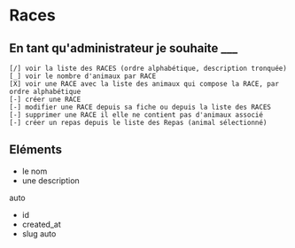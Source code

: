 # Races

## En tant qu'administrateur je souhaite ___

    [/] voir la liste des RACES (ordre alphabétique, description tronquée)
    [_] voir le nombre d'animaux par RACE
    [X] voir une RACE avec la liste des animaux qui compose la RACE, par ordre alphabétique
    [-] créer une RACE
    [-] modifier une RACE depuis sa fiche ou depuis la liste des RACES
    [-] supprimer une RACE il elle ne contient pas d'animaux associé
    [-] créer un repas depuis le liste des Repas (animal sélectionné)

## Eléments

- le nom 
- une description 

auto
- id
- created_at
- slug auto
